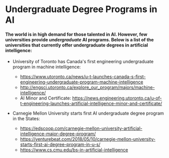 # Undergraduate Degree Programs in AI

#### The world is in high demand for those talented in AI. However, few universities provide **_undergraduate_** AI programs. Below is a list of the universities that currently offer undergraduate degrees in artificial intelligence:

- University of Toronto has Canada's first engineering undergraduate program in machine intelligence: 
  - https://www.utoronto.ca/news/u-t-launches-canada-s-first-engineering-undergraduate-program-machine-intelligence
  - http://engsci.utoronto.ca/explore_our_program/majors/machine-intelligence/
  - AI Minor and Certificate: https://news.engineering.utoronto.ca/u-of-t-engineering-launches-artificial-intelligence-minor-and-certificate/

- Carnegie Mellon University starts first AI undergraduate degree program in the States: 
  - https://edscoop.com/carnegie-mellon-university-artificial-intelligence-major-degree-program/
  - https://venturebeat.com/2018/05/10/carnegie-mellon-university-starts-first-ai-degree-program-in-u-s/
  - https://www.cs.cmu.edu/bs-in-artificial-intelligence


